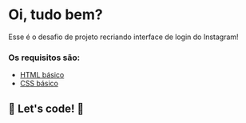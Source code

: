 # Oi, tudo bem? 

Esse é o desafio de projeto recriando interface de login do Instagram! 







### Os requisitos são:

* [HTML básico](https://www.w3schools.com/html/)
* [CSS básico](https://developer.mozilla.org/pt-BR/docs/Web/CSS)

## 🚀 Let's code! 🚀
